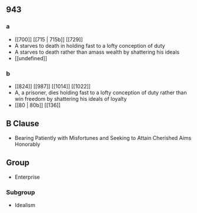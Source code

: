 ## 943
### a
- [[700]] [[715 | 715b]] [[729]] 
- A starves to death in holding fast to a lofty conception of duty
- A starves to death rather than amass wealth by shattering his ideals
- [[undefined]] 

### b
- [[824]] [[987]] [[1014]] [[1022]] 
- A, a prisoner, dies holding fast to a lofty conception of duty rather than win freedom by shattering his ideals of loyalty
- [[80 | 80b]] [[136]] 

## B Clause
- Bearing Patiently with Misfortunes and Seeking to Attain Cherished Aims Honorably

## Group
- Enterprise

### Subgroup
- Idealism

